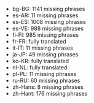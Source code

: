 - bg-BG: 1141 missing phrases
- es-AR: 11 missing phrases
- es-ES: 1008 missing phrases
- es-VE: 988 missing phrases
- fi-FI: 985 missing phrases
- fr-FR: fully translated
- it-IT: 11 missing phrases
- ja-JP: 49 missing phrases
- ko-KR: fully translated
- nl-NL: fully translated
- pl-PL: 11 missing phrases
- ru-RU: 60 missing phrases
- zh-Hans: 8 missing phrases
- zh-Hant: 176 missing phrases
